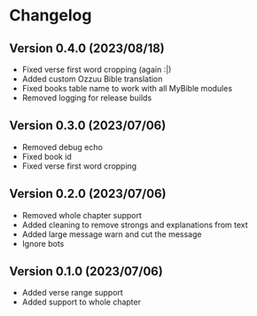 # Changelog

## Version 0.4.0 (2023/08/18)

- Fixed verse first word cropping (again :|)
- Added custom Ozzuu Bible translation
- Fixed books table name to work with all MyBible modules
- Removed logging for release builds

## Version 0.3.0 (2023/07/06)

- Removed debug echo
- Fixed book id
- Fixed verse first word cropping

## Version 0.2.0 (2023/07/06)

- Removed whole chapter support
- Added cleaning to remove strongs and explanations from text
- Added large message warn and cut the message
- Ignore bots

## Version 0.1.0 (2023/07/06)

- Added verse range support
- Added support to whole chapter
